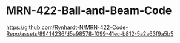 # MRN-422-Ball-and-Beam-Code





https://github.com/Rynhardt-N/MRN-422-Code-Repo/assets/89414236/d5a98578-f099-41ec-b812-5a2a63f9a5b5

